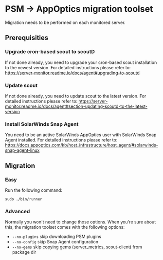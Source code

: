 # PSM -> AppOptics migration toolset

Migration needs to be performed on each monitored server.

## Prerequisities

### Upgrade cron-based scout to scoutD

If not done already, you need to upgrade your cron-based scout installation to the newest version.
For detailed instructions please refer to: https://server-monitor.readme.io/docs/agent#upgrading-to-scoutd

### Update scout

If not done already, you need to update scout to the latest version.
For detailed instructions please refer to: https://server-monitor.readme.io/docs/agent#section-updating-scoutd-to-the-latest-version

### Install SolarWinds Snap Agent

You need to be an active SolarWinds AppOptics user with SolarWinds Snap Agent installed.
For detailed instructions please refer to: https://docs.appoptics.com/kb/host_infrastructure/host_agent/#solarwinds-snap-agent-linux

## Migration

### Easy

Run the following command:

	sudo ./bin/runner

### Advanced

Normally you won't need to change those options. 
When you're sure about this, the migration toolset comes with the following options:

  * `--no-plugins`
skip downloading PSM plugins
  * `--no-config`
skip Snap Agent configuration
  * `--no-gems`
skip copying gems (server_metrics, scout-client) from package dir

